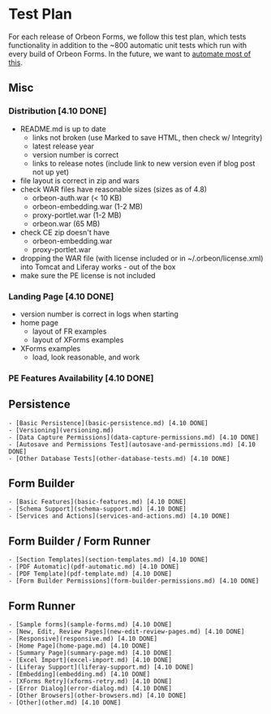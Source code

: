 # Test Plan

For each release of Orbeon Forms, we follow this test plan, which tests functionality in addition to the ~800 automatic unit tests which run with every build of Orbeon Forms. In the future, we want to [automate most of this](https://github.com/orbeon/orbeon-forms/issues/227).

## Misc

### Distribution [4.10 DONE]

- README.md is up to date
  - links not broken (use Marked to save HTML, then check w/ Integrity)
  - latest release year
  - version number is correct
  - links to release notes (include link to new version even if blog post not up yet)
- file layout is correct in zip and wars
- check WAR files have reasonable sizes (sizes as of 4.8)
  - orbeon-auth.war (< 10 KB)
  - orbeon-embedding.war (1-2 MB)
  - proxy-portlet.war (1-2 MB)
  - orbeon.war (65 MB)
- check CE zip doesn't have
  - orbeon-embedding.war
  - proxy-portlet.war
- dropping the WAR file (with license included or in ~/.orbeon/license.xml) into Tomcat and Liferay works - out of the box
- make sure the PE license is not included

### Landing Page [4.10 DONE]

- version number is correct in logs when starting
- home page
  - layout of FR examples
  - layout of XForms examples
- XForms examples
  - load, look reasonable, and work

### PE Features Availability [4.10 DONE]

## Persistence

    - [Basic Persistence](basic-persistence.md) [4.10 DONE]
    - [Versioning](versioning.md)
    - [Data Capture Permissions](data-capture-permissions.md) [4.10 DONE]
    - [Autosave and Permissions Test](autosave-and-permissions.md) [4.10 DONE]
    - [Other Database Tests](other-database-tests.md) [4.10 DONE]

## Form Builder

    - [Basic Features](basic-features.md) [4.10 DONE]
    - [Schema Support](schema-support.md) [4.10 DONE]
    - [Services and Actions](services-and-actions.md) [4.10 DONE]

## Form Builder / Form Runner

    - [Section Templates](section-templates.md) [4.10 DONE]
    - [PDF Automatic](pdf-automatic.md) [4.10 DONE]
    - [PDF Template](pdf-template.md) [4.10 DONE]
    - [Form Builder Permissions](form-builder-permissions.md) [4.10 DONE]

## Form Runner

    - [Sample forms](sample-forms.md) [4.10 DONE]
    - [New, Edit, Review Pages](new-edit-review-pages.md) [4.10 DONE]
    - [Responsive](responsive.md) [4.10 DONE]
    - [Home Page](home-page.md) [4.10 DONE]
    - [Summary Page](summary-page.md) [4.10 DONE]
    - [Excel Import](excel-import.md) [4.10 DONE]
    - [Liferay Support](liferay-support.md) [4.10 DONE]
    - [Embedding](embedding.md) [4.10 DONE]
    - [XForms Retry](xforms-retry.md) [4.10 DONE]
    - [Error Dialog](error-dialog.md) [4.10 DONE]
    - [Other Browsers](other-browsers.md) [4.10 DONE]
    - [Other](other.md) [4.10 DONE]
